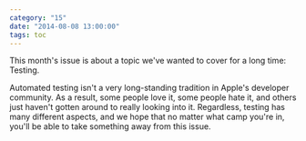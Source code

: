 ```yaml
---
category: "15"
date: "2014-08-08 13:00:00"
tags: toc
---
```


This month's issue is about a topic we've wanted to cover for a long time: Testing.

Automated testing isn't a very long-standing tradition in Apple's developer community. As a result, some people love it, some people hate it, and others just haven't gotten around to really looking into it. Regardless, testing has many different aspects, and we hope that no matter what camp you're in, you'll be able to take something away from this issue.
